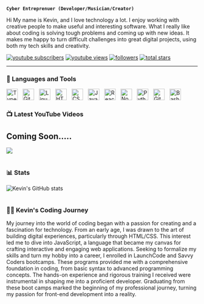 **`Cyber Entreprenuer (Developer/Musician/Creator)`**

Hi My name is Kevin, and I love technology a lot. I enjoy working with creative people to make useful and interesting software. What I really like about coding is solving tough problems and coming up with new ideas. It makes me happy to turn difficult challenges into great digital projects, using both my tech skills and creativity.

   <p align="left">
      <a href="http://www.youtube.com/@ktown5422?sub_confirmation=1">
         <img alt="youtube subscribers" title="Subscribe to my YouTube channel" src="https://custom-icon-badges.demolab.com/youtube/channel/subscribers/UCaP7CFIanNzXP7XWBSXGQgg?color=%23E05D44&label=SUBSCRIBE&logo=video&logoColor=white&style=for-the-badge&labelColor=CE4630"/></a> 
      <a href="http://www.youtube.com/@ktown5422">
         <img alt="youtube views" title="YouTube views" src="https://custom-icon-badges.demolab.com/youtube/channel/views/UCaP7CFIanNzXP7XWBSXGQgg?color=%23E1AD0E&logo=eye&logoColor=white&style=for-the-badge&labelColor=C79600"/></a> 
      <a href="https://github.com/ktown5422?tab=followers">
         <img alt="followers" title="Follow me on Github" src="https://custom-icon-badges.demolab.com/github/followers/ktown5422?color=236ad3&labelColor=1155ba&style=for-the-badge&logo=person-add&label=Follow&logoColor=white"/></a>
      <a href="https://github.com/ktown5422?tab=repositories&sort=stargazers">
         <img alt="total stars" title="Total stars on GitHub" src="https://custom-icon-badges.demolab.com/github/stars/ktown5422?color=55960c&style=for-the-badge&labelColor=488207&logo=star"/></a>
   </p>

---

### 🧰 Languages and Tools

<img align="left" alt="TypeScript" width="30px" style="padding-right:10px;" src="https://cdn.jsdelivr.net/gh/devicons/devicon/icons/typescript/typescript-plain.svg" />
<img align="left" alt="Git" width="30px" style="padding-right:10px;" src="https://cdn.jsdelivr.net/gh/devicons/devicon/icons/git/git-original.svg" />
<img align="left" alt="Linux" width="30px" style="padding-right:10px;" src="https://cdn.jsdelivr.net/gh/devicons/devicon/icons/linux/linux-original.svg" />
<img align="left" alt="HTML" width="30px" style="padding-right:10px;" src="https://cdn.jsdelivr.net/gh/devicons/devicon/icons/html5/html5-plain.svg" />
<img align="left" alt="CSS" width="30px" style="padding-right:10px;" src="https://cdn.jsdelivr.net/gh/devicons/devicon/icons/css3/css3-plain.svg" />
<img align="left" alt="JavaScript" width="30px" style="padding-right:10px;" src="https://cdn.jsdelivr.net/gh/devicons/devicon/icons/javascript/javascript-plain.svg" />
<img align="left" alt="React" width="30px" style="padding-right:10px;" src="https://cdn.jsdelivr.net/gh/devicons/devicon/icons/react/react-original.svg" />
<img align="left" alt="NodeJS" width="30px" style="padding-right:10px;" src="https://cdn.jsdelivr.net/gh/devicons/devicon/icons/nodejs/nodejs-original.svg" />
<img align="left" alt="Python" width="30px" style="padding-right:10px;" src="https://cdn.jsdelivr.net/gh/devicons/devicon/icons/python/python-plain.svg" />
<img align="left" alt="GitHub" width="30px" style="padding-right:10px;" src="https://cdn.jsdelivr.net/gh/devicons/devicon/icons/github/github-original.svg" />
<img align="left" alt="Bash" width="30px" style="padding-right:10px;" src="https://cdn.jsdelivr.net/gh/devicons/devicon/icons/bash/bash-original.svg" />
<br />

#

### 📺 Latest YouTube Videos

<!-- BEGIN YOUTUBE-CARDS -->
## Coming Soon.....
<!-- END YOUTUBE-CARDS -->

[<img src="https://custom-icon-badges.demolab.com/badge/-Subscribe%20For%20More-red?style=for-the-badge&logo=video&logoColor=white"/>](http://www.youtube.com/@ktown5422?sub_confirmation=1)

#

### 📊 Stats

![Kevin's GitHub stats](https://github-readme-stats.vercel.app/api?username=ktown5422&show_icons=true&theme=gruvbox)

<!-- ![GitHub Streak](https://streak-stats.demolab.com?user=ktown5422&theme=gruvbox&border_radius=4.5) -->

#


 <summary><h3>👨‍💻 Kevin's Coding Journey</h3></summary>
 My journey into the world of coding began with a passion for creating and a fascination for technology. From an early age, I was drawn to the art of building digital experiences, particularly through HTML/CSS. This interest led me to dive into JavaScript, a language that became my canvas for crafting interactive and engaging web applications. Seeking to formalize my skills and turn my hobby into a career, I enrolled in LaunchCode and Savvy Coders bootcamps. These programs provided me with a comprehensive foundation in coding, from basic syntax to advanced programming concepts. The hands-on experience and rigorous training I received were instrumental in shaping me into a proficient developer. Graduating from these boot camps marked the beginning of my professional journey, turning my passion for front-end development into a reality.

[website]: https://www.kevintownson.io/
[youtube]: http://www.youtube.com/@ktown5422
